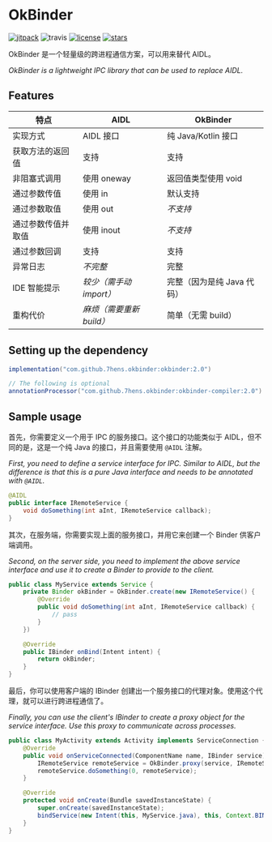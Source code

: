 # OkBinder

[![jitpack](https://jitpack.io/v/7hens/okbinder.svg)](https://jitpack.io/#7hens/okbinder)
![travis](https://img.shields.io/travis/7hens/okbinder)
[![license](https://img.shields.io/github/license/7hens/okbinder.svg)](https://github.com/7hens/okbinder/blob/master/LICENSE)
[![stars](https://img.shields.io/github/stars/7hens/okbinder.svg?style=social)](https://github.com/7hens/okbinder)

OkBinder 是一个轻量级的跨进程通信方案，可以用来替代 AIDL。

_OkBinder is a lightweight IPC library that can be used to replace AIDL._

## Features

| 特点               | AIDL                     | OkBinder                   |
| ------------------ | ------------------------ | -------------------------- |
| 实现方式           | AIDL 接口              | 纯 Java/Kotlin 接口        |
| 获取方法的返回值   | 支持                     | 支持                       |
| 非阻塞式调用       | 使用 oneway              | 返回值类型使用 void        |
| 通过参数传值       | 使用 in                  | 默认支持                   |
| 通过参数取值       | 使用 out                 | _不支持_                   |
| 通过参数传值并取值 | 使用 inout               | _不支持_                   |
| 通过参数回调       | 支持                     | 支持                       |
| 异常日志           | _不完整_                 | 完整                       |
| IDE 智能提示       | _较少（需手动 import）_  | 完整（因为是纯 Java 代码） |
| 重构代价           | _麻烦（需要重新 build）_ | 简单（无需 build）         |

## Setting up the dependency

```groovy
implementation("com.github.7hens.okbinder:okbinder:2.0")

// The following is optional
annotationProcessor("com.github.7hens.okbinder:okbinder-compiler:2.0")
```

## Sample usage

首先，你需要定义一个用于 IPC 的服务接口。这个接口的功能类似于 AIDL，但不同的是，这是一个纯 Java 的接口，并且需要使用 `@AIDL` 注解。

_First, you need to define a service interface for IPC. Similar to AIDL, but the difference is that this is a pure Java interface and needs to be annotated with `@AIDL`._

```java
@AIDL
public interface IRemoteService {
    void doSomething(int aInt, IRemoteService callback);
}
```

其次，在服务端，你需要实现上面的服务接口，并用它来创建一个 Binder 供客户端调用。

_Second, on the server side, you need to implement the above service interface and use it to create a Binder to provide to the client._

```java
public class MyService extends Service {
    private Binder okBinder = OkBinder.create(new IRemoteService() {
        @Override
        public void doSomething(int aInt, IRemoteService callback) {
            // pass
        }
    })

    @Override
    public IBinder onBind(Intent intent) {
        return okBinder;
    }
}
```

最后，你可以使用客户端的 IBinder 创建出一个服务接口的代理对象。使用这个代理，就可以进行跨进程通信了。

_Finally, you can use the client's IBinder to create a proxy object for the service interface. Use this proxy to communicate across processes._

```java
public class MyActivity extends Activity implements ServiceConnection {
    @Override
    public void onServiceConnected(ComponentName name, IBinder service) {
        IRemoteService remoteService = OkBinder.proxy(service, IRemoteService.class);
        remoteService.doSomething(0, remoteService);
    }

    @Override
    protected void onCreate(Bundle savedInstanceState) {
        super.onCreate(savedInstanceState);
        bindService(new Intent(this, MyService.java), this, Context.BIND_AUTO_CREATE);
    }
}
```
